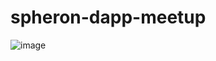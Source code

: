 # spheron-dapp-meetup
![image](https://github.com/Atharva-3000/spheron-dapp-meetup/assets/72994819/77757c20-cd50-4360-924c-ff03651775c9)
